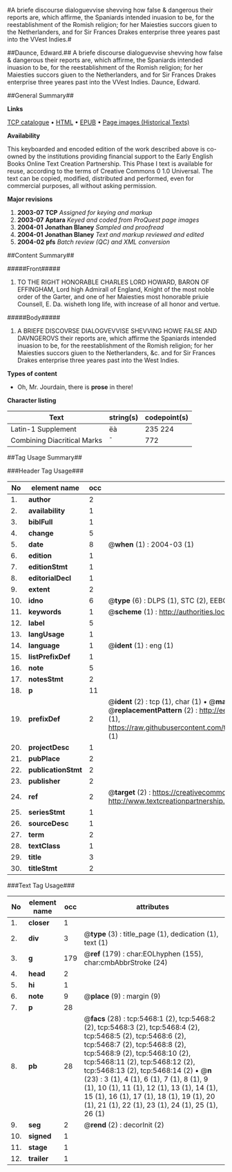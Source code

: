 #A briefe discourse dialoguevvise shevving how false & dangerous their reports are, which affirme, the Spaniards intended inuasion to be, for the reestablishment of the Romish religion; for her Maiesties succors giuen to the Netherlanders, and for Sir Frances Drakes enterprise three yeares past into the VVest Indies.#

##Daunce, Edward.##
A briefe discourse dialoguevvise shevving how false & dangerous their reports are, which affirme, the Spaniards intended inuasion to be, for the reestablishment of the Romish religion; for her Maiesties succors giuen to the Netherlanders, and for Sir Frances Drakes enterprise three yeares past into the VVest Indies.
Daunce, Edward.

##General Summary##

**Links**

[TCP catalogue](http://www.ota.ox.ac.uk/tcp/)  • 
[HTML](http://tei.it.ox.ac.uk/tcp/Texts-HTML/free/A19/A19863.html)  • 
[EPUB](http://tei.it.ox.ac.uk/tcp/Texts-EPUB/free/A19/A19863.epub) • 
[Page images (Historical Texts)](https://data.historicaltexts.jisc.ac.uk/view?pubId=eebo-99840924e&pageId=eebo-99840924e-5468-1)

**Availability**

This keyboarded and encoded edition of the
	       work described above is co-owned by the institutions
	       providing financial support to the Early English Books
	       Online Text Creation Partnership. This Phase I text is
	       available for reuse, according to the terms of Creative
	       Commons 0 1.0 Universal. The text can be copied,
	       modified, distributed and performed, even for
	       commercial purposes, all without asking permission.

**Major revisions**

1. __2003-07__ __TCP__ *Assigned for keying and markup*
1. __2003-07__ __Aptara__ *Keyed and coded from ProQuest page images*
1. __2004-01__ __Jonathan Blaney__ *Sampled and proofread*
1. __2004-01__ __Jonathan Blaney__ *Text and markup reviewed and edited*
1. __2004-02__ __pfs__ *Batch review (QC) and XML conversion*

##Content Summary##

#####Front#####

1. TO THE RIGHT HONORABLE
CHARLES LORD
HOWARD, BARON OF EFFINGHAM,
Lord high Admirall of England, Knight of the most noble
order of the Garter, and one of her Maiesties most honorable
priuie Counsell, E. Da. wisheth long life,
with increase of all honor and vertue.

#####Body#####

1. A BRIEFE DISCOVRSE
DIALOGVEVVISE SHEVVING
HOWE FALSE AND DAVNGEROVS
their reports are, which affirme the Spaniards intended inuasion
to be, for the reestablishment of the Romish religion; for
her Maiesties succors giuen to the Netherlanders, &c. and
for Sir Frances Drakes enterprise three yeares
past into the West Indies.

**Types of content**

  * Oh, Mr. Jourdain, there is **prose** in there!

**Character listing**


|Text|string(s)|codepoint(s)|
|---|---|---|
|Latin-1 Supplement|ëà|235 224|
|Combining             Diacritical Marks|̄|772|

##Tag Usage Summary##

###Header Tag Usage###

|No|element name|occ|attributes|
|---|---|---|---|
|1.|__author__|2||
|2.|__availability__|1||
|3.|__biblFull__|1||
|4.|__change__|5||
|5.|__date__|8| @__when__ (1) : 2004-03 (1)|
|6.|__edition__|1||
|7.|__editionStmt__|1||
|8.|__editorialDecl__|1||
|9.|__extent__|2||
|10.|__idno__|6| @__type__ (6) : DLPS (1), STC (2), EEBO-CITATION (1), PROQUEST (1), VID (1)|
|11.|__keywords__|1| @__scheme__ (1) : http://authorities.loc.gov/ (1)|
|12.|__label__|5||
|13.|__langUsage__|1||
|14.|__language__|1| @__ident__ (1) : eng (1)|
|15.|__listPrefixDef__|1||
|16.|__note__|5||
|17.|__notesStmt__|2||
|18.|__p__|11||
|19.|__prefixDef__|2| @__ident__ (2) : tcp (1), char (1)  •  @__matchPattern__ (2) : ([0-9\-]+):([0-9IVX]+) (1), (.+) (1)  •  @__replacementPattern__ (2) : http://eebo.chadwyck.com/downloadtiff?vid=$1&page=$2 (1), https://raw.githubusercontent.com/textcreationpartnership/Texts/master/tcpchars.xml#$1 (1)|
|20.|__projectDesc__|1||
|21.|__pubPlace__|2||
|22.|__publicationStmt__|2||
|23.|__publisher__|2||
|24.|__ref__|2| @__target__ (2) : https://creativecommons.org/publicdomain/zero/1.0/ (1), http://www.textcreationpartnership.org/docs/. (1)|
|25.|__seriesStmt__|1||
|26.|__sourceDesc__|1||
|27.|__term__|2||
|28.|__textClass__|1||
|29.|__title__|3||
|30.|__titleStmt__|2||


###Text Tag Usage###

|No|element name|occ|attributes|
|---|---|---|---|
|1.|__closer__|1||
|2.|__div__|3| @__type__ (3) : title_page (1), dedication (1), text (1)|
|3.|__g__|179| @__ref__ (179) : char:EOLhyphen (155), char:cmbAbbrStroke (24)|
|4.|__head__|2||
|5.|__hi__|1||
|6.|__note__|9| @__place__ (9) : margin (9)|
|7.|__p__|28||
|8.|__pb__|28| @__facs__ (28) : tcp:5468:1 (2), tcp:5468:2 (2), tcp:5468:3 (2), tcp:5468:4 (2), tcp:5468:5 (2), tcp:5468:6 (2), tcp:5468:7 (2), tcp:5468:8 (2), tcp:5468:9 (2), tcp:5468:10 (2), tcp:5468:11 (2), tcp:5468:12 (2), tcp:5468:13 (2), tcp:5468:14 (2)  •  @__n__ (23) : 3 (1), 4 (1), 6 (1), 7 (1), 8 (1), 9 (1), 10 (1), 11 (1), 12 (1), 13 (1), 14 (1), 15 (1), 16 (1), 17 (1), 18 (1), 19 (1), 20 (1), 21 (1), 22 (1), 23 (1), 24 (1), 25 (1), 26 (1)|
|9.|__seg__|2| @__rend__ (2) : decorInit (2)|
|10.|__signed__|1||
|11.|__stage__|1||
|12.|__trailer__|1||
